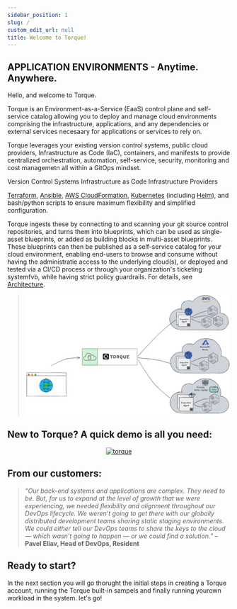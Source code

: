 ```yaml
---
sidebar_position: 1
slug: /
custom_edit_url: null
title: Welcome to Torque!
---
```



## APPLICATION ENVIRONMENTS - Anytime. Anywhere.
Hello, and welcome to Torque.

Torque is an Environment-as-a-Service (EaaS) control plane and self-service catalog allowing you to deploy and manage cloud environments comprising the infrastructure, applications, and any dependencies or external services necesaary for applications or services to rely on.

Torque leverages your existing version control systems, public cloud providers, Infrastructure as Code (IaC), containers, and manifests to provide centralized orchestration, automation, self-service, security, monitoring and cost managemetn all within a GitOps mindset.

Version Control Systems
Infrastructure as Code
Infrastructure Providers


[Terraform](https://developer.hashicorp.com/terraform/docs), [Ansible](https://docs.ansible.com/?extIdCarryOver=true&sc_cid=701f2000001OH7YAAW), [AWS CloudFormation](https://docs.aws.amazon.com/cloudformation/index.html), [Kubernetes](https://kubernetes.io/docs/home/) (including [Helm](https://helm.sh/docs/)), and bash/python scripts to ensure maximum flexibility and simplified configuration.

Torque ingests these by connecting to and scanning your git source control repositories, and turns them into blueprints, which can be used as single-asset blueprints, or added as building blocks in multi-asset blueprints. These blueprints can then be published as a self-service catalog for your cloud environment, enabling end-users to browse and consume without having the administratie access to the underlying cloud(s), or deployed and tested via a CI/CD process or through your organization's ticketing systemfvb, while having strict policy guardrails. For details, see [Architecture](/overview/Architecture).

> ![Locale Dropdown](/img/torque-high-level-architecture.png)


## New to Torque? A quick demo is all you need: 
<div align="center">
  <a href="https://youtu.be/kMbJ7IRDV7w"><img src="https://img.youtube.com/vi/kMbJ7IRDV7w/0.jpg" alt="torque"></img></a>
</div>


## From our customers:
> *“Our back-end systems and applications are complex. They need to be. But, for us to expand at the level of growth that we were experiencing, we needed flexibility and alignment throughout our DevOps lifecycle. We weren’t going to get there with our globally distributed development teams sharing static staging environments. We could either tell our DevOps teams to share the keys to the cloud — which wasn’t going to happen — or we could find a solution.”* – **Pavel Eliav, Head of DevOps, Resident**

## Ready to start?
In the next section you will go thorught the initial steps in creating a Torque account, running the Torque built-in sampels and finally running yourown workload in the system. let's go!

 

